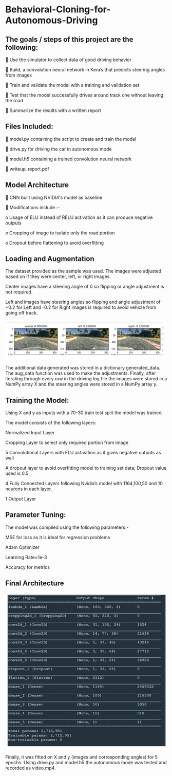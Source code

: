 # Behavioral-Cloning-for-Autonomous-Driving

## The goals / steps of this project are the following:

 Use the simulator to collect data of good driving behavior

 Build, a convolution neural network in Kera’s that predicts steering angles from images

 Train and validate the model with a training and validation set

 Test that the model successfully drives around track one without leaving the road

 Summarize the results with a written report

## Files Included:

 model.py containing the script to create and train the model

 drive.py for driving the car in autonomous mode

 model.h5 containing a trained convolution neural network

 writeup_report.pdf

## Model Architecture 

 CNN built using NVIDIA's model as baseline 

 Modifications include :- 

o Usage of ELU instead of RELU activation as it can produce negative outputs 

o Cropping of image to isolate only the road portion 

o Dropout before flattening to avoid overfitting

## Loading and Augmentation 

The dataset provided as the sample was used. The images were adjusted based on if they were center, left, or right images. 

Center images have a steering angle of 0 so flipping or angle adjustment is not required. 

Left and images have steering angles so flipping and angle adjustment of +0.2 for Left and -0.2 for Right images is required to avoid vehicle from going off track.

![image info](Capture.JPG)

The additional data generated was stored in a dictionary generated_data. The aug_data function was used to make the adjustments. 
Finally, after iterating through every row in the driving log file the images were stored in a NumPy array X and the steering angles were stored in a NumPy array y. 

## Training the Model:

Using X and y as inputs with a 70-30 train test split the model was trained. 

The model consists of the following layers:

Normalized Input Layer 

Cropping Layer to select only required portion from image 

5 Convolutional Layers with ELU activation as it gives negative outputs as well 

A dropout layer to avoid overfitting model to training set data; Dropout value used is 0.5

4 Fully Connected Layers following Nvidia’s model with 1164,100,50 and 10 neurons in each layer.

1 Output Layer 

## Parameter Tuning: 

The model was compiled using the following parameters:- 

MSE for loss as it is ideal for regression problems 

Adam Optimizer 

Learning Rate=1e-3 

Accuracy for metrics

## Final Architecture

![image info](Capture1.JPG)

Finally, it was fitted on X and y (images and corresponding angles) for 5 epochs. 
Using drive.py and model.h5 the autonomous mode was tested and recorded as video.mp4.



